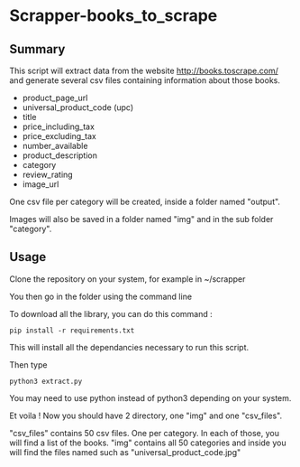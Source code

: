 # Scrapper-books_to_scrape

## Summary

This script will extract data from the website http://books.toscrape.com/ and generate several csv files containing information about those books.

- product_page_url  
- universal_product_code (upc)  
- title  
- price_including_tax  
- price_excluding_tax  
- number_available  
- product_description  
- category  
- review_rating 
- image_url

One csv file per category will be created, inside a folder named "output".

Images will also be saved in a folder named "img" and in the sub folder "category".

## Usage

Clone the repository on your system, for example in ~/scrapper

You then go in the folder using the command line

To download all the library, you can do this command :
```shell
pip install -r requirements.txt
```

This will install all the dependancies necessary to run this script.

Then type 
```shell
python3 extract.py
```

You may need to use python instead of python3 depending on your system.

Et voila ! Now you should have 2 directory, one "img" and one "csv_files".

"csv_files" contains 50 csv files. One per category. In each of those, you will find a list of the books.
"img" contains all 50 categories and inside you will find the files named such as "universal_product_code.jpg"
